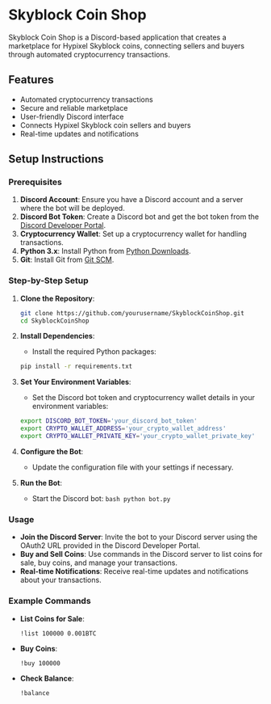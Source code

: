 # Skyblock Coin Shop

Skyblock Coin Shop is a Discord-based application that creates a marketplace for Hypixel Skyblock coins, connecting sellers and buyers through automated cryptocurrency transactions.

## Features

- Automated cryptocurrency transactions
- Secure and reliable marketplace
- User-friendly Discord interface
- Connects Hypixel Skyblock coin sellers and buyers
- Real-time updates and notifications

## Setup Instructions

### Prerequisites

1. **Discord Account**: Ensure you have a Discord account and a server where the bot will be deployed.
2. **Discord Bot Token**: Create a Discord bot and get the bot token from the [Discord Developer Portal](https://discord.com/developers/applications).
3. **Cryptocurrency Wallet**: Set up a cryptocurrency wallet for handling transactions.
4. **Python 3.x**: Install Python from [Python Downloads](https://www.python.org/downloads/).
5. **Git**: Install Git from [Git SCM](https://git-scm.com/downloads).

### Step-by-Step Setup

1. **Clone the Repository**:
   ```bash
   git clone https://github.com/yourusername/SkyblockCoinShop.git
   cd SkyblockCoinShop
   ```

2. **Install Dependencies**:
   - Install the required Python packages:
   ```bash
   pip install -r requirements.txt
   ```

3. **Set Your Environment Variables**:
   - Set the Discord bot token and cryptocurrency wallet details in your environment variables:
   ```bash
   export DISCORD_BOT_TOKEN='your_discord_bot_token'
   export CRYPTO_WALLET_ADDRESS='your_crypto_wallet_address'
   export CRYPTO_WALLET_PRIVATE_KEY='your_crypto_wallet_private_key'
   ```

4. **Configure the Bot**:
   - Update the configuration file with your settings if necessary.

5. **Run the Bot**:
   - Start the Discord bot:
   ```bash python bot.py```

### Usage

- **Join the Discord Server**: Invite the bot to your Discord server using the OAuth2 URL provided in the Discord Developer Portal.
- **Buy and Sell Coins**: Use commands in the Discord server to list coins for sale, buy coins, and manage your transactions.
- **Real-time Notifications**: Receive real-time updates and notifications about your transactions.

### Example Commands

- **List Coins for Sale**:
  ```plaintext
  !list 100000 0.001BTC
  ```

- **Buy Coins**:
  ```plaintext
  !buy 100000
  ```

- **Check Balance**:
  ```plaintext
  !balance
